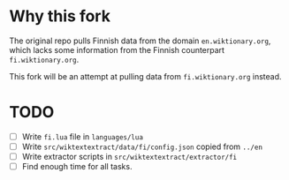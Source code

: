 # Why this fork

The original repo pulls Finnish data from the domain `en.wiktionary.org`, which lacks some information from the Finnish counterpart `fi.wiktionary.org`.

This fork will be an attempt at pulling data from `fi.wiktionary.org` instead.

# TODO
- [ ] Write `fi.lua` file in `languages/lua`
- [ ] Write `src/wiktextextract/data/fi/config.json` copied from `../en`
- [ ] Write extractor scripts in `src/wiktextextract/extractor/fi`
- [ ] Find enough time for all tasks.
